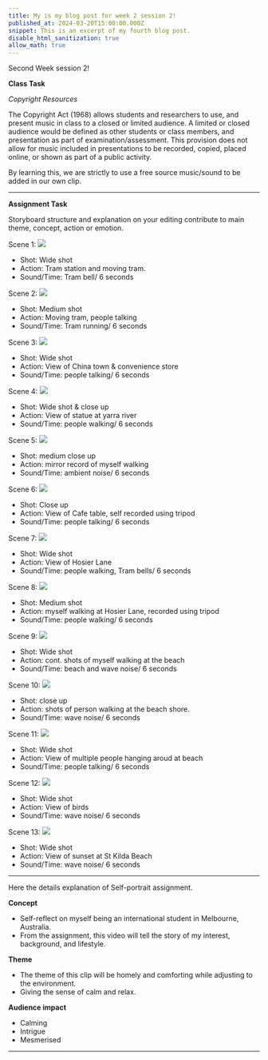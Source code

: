 ```yaml
---
title: My is my blog post for week 2 session 2!
published_at: 2024-03-20T15:00:00.000Z
snippet: This is an excerpt of my fourth blog post.
disable_html_sanitization: true
allow_math: true
---
```


Second Week session 2!

**Class Task**

*Copyright Resources*

The Copyright Act (1968) allows students and researchers to use, and present music in class to a closed or limited audience. A limited or closed audience would be defined as other students or class members, and presentation as part of examination/assessment. This provision does not allow for music included in presentations to be recorded, copied, placed online, or shown as part of a public activity.

By learning this, we are strictly to use a free source music/sound to be added in our own clip.

---

**Assignment Task**

Storyboard structure and explanation on your editing contribute to main theme, concept, action or emotion.

Scene 1:
![](/images/week2s2/Stb_01.jpg)
- Shot: Wide shot
- Action: Tram station and moving tram.
- Sound/Time: Tram bell/ 6 seconds

Scene 2:
![](/images/week2s2/Stb_02.jpg)
- Shot: Medium shot
- Action: Moving tram, people talking
- Sound/Time: Tram running/ 6 seconds

Scene 3:
![](/images/week2s2/Stb_03.jpg)
- Shot: Wide shot
- Action: View of China town & convenience store
- Sound/Time: people talking/ 6 seconds

Scene 4:
![](/images/week2s2/Stb_04.jpg)
- Shot: Wide shot & close up
- Action: View of statue at yarra river
- Sound/Time: people walking/ 6 seconds

Scene 5:
![](/images/week2s2/Stb_05.jpg)
- Shot: medium close up
- Action: mirror record of myself walking
- Sound/Time: ambient noise/ 6 seconds

Scene 6:
![](/images/week2s2/Stb_06.jpg)
- Shot: Close up
- Action: View of Cafe table, self recorded using tripod
- Sound/Time: people talking/ 6 seconds

Scene 7:
![](/images/week2s2/Stb_07.jpg)
- Shot: Wide shot
- Action: View of Hosier Lane
- Sound/Time: people walking, Tram bells/ 6 seconds

Scene 8:
![](/images/week2s2/Stb_08.jpg)
- Shot: Medium shot
- Action: myself walking at Hosier Lane, recorded using tripod
- Sound/Time: people walking/ 6 seconds

Scene 9:
![](/images/week2s2/Stb_09.jpg)
- Shot: Wide shot
- Action: cont. shots of myself walking at the beach
- Sound/Time: beach and wave noise/ 6 seconds

Scene 10:
![](/images/week2s2/Stb_10.jpg)
- Shot: close up
- Action: shots of person walking at the beach shore.
- Sound/Time: wave noise/ 6 seconds

Scene 11:
![](/images/week2s2/Stb_11.jpg)
- Shot: Wide shot
- Action: View of multiple people hanging aroud at beach
- Sound/Time: people talking/ 6 seconds

Scene 12:
![](/images/week2s2/Stb_12.jpg)
- Shot: Wide shot
- Action: View of birds
- Sound/Time: wave noise/ 6 seconds

Scene 13:
![](/images/week2s2/Stb_13.jpg)
- Shot: Wide shot
- Action: View of sunset at St Kilda Beach
- Sound/Time: wave noise/ 6 seconds

---

Here the details explanation of Self-portrait assignment.


**Concept**
- Self-reflect on myself being an international student in Melbourne, Australia.
- From the assignment, this video will tell the story of my interest, background, and lifestyle.

**Theme**
- The theme of this clip will be homely and comforting while adjusting to the environment.
- Giving the sense of calm and relax.

**Audience impact**
- Calming
- Intrigue
- Mesmerised

---